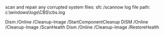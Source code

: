 scan and repair any corrupted system files:
sfc /scannow
log file path: c:\windows\logs\CBS\cbs.log

Dism /Online /Cleanup-Image /StartComponentCleanup
DISM /Online /Cleanup-Image /ScanHealth
Dism /Online /Cleanup-Image /RestoreHealth
